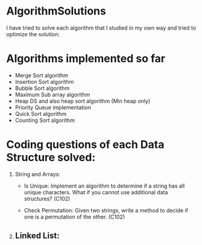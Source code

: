 # AlgorithmSolutions
I have tried to solve each algorithm that I studied in my own way and tried to optimize the solution:

# Algorithms implemented so far

* Merge Sort algorithm
* Insertion Sort algorithm
* Bubble Sort algorithm
* Maximum Sub array algorithm
* Heap DS and also heap sort algorithm (Min heap only)
* Priority Queue implementation
* Quick Sort algorithm
* Counting Sort algorithm


# Coding questions of each Data Structure solved:

1. String and Arrays:
    - Is Unique: Implement an algorithm to determine if a string has all unique characters. What if you cannot use additional data structures? (C102)

    - Check Permutation: Given two strings, write a method to decide if one is a permutation of the other. (C102)


2. Linked List:
    - 


